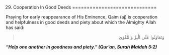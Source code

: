 29. Cooperation In Good Deeds
=============================

Praying for early reappearance of His Eminence, Qaim (aj) is cooperation
and helpfulness in good deeds and piety about which the Almighty Allah
has said:

<blockquote dir="rtl">
  <p>
وَتَعَاوَنُوا عَلَى الْبِرِّ وَالتَّقْوَىٰ
  </p>
</blockquote>

***“Help one another in goodness and piety.” (Qur’an, Surah Maidah
5:2)***


